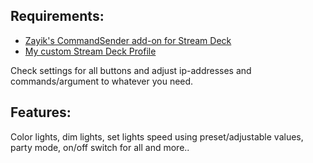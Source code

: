 ## Requirements:

- [Zayik's CommandSender add-on for Stream Deck](https://github.com/Zayik/CommandSender/releases/tag/v1.1.0)
- [My custom Stream Deck Profile](https://github.com/darkelement1987/WizDeck/raw/main/Wiz%20Light%20Control.streamDeckProfile)

Check settings for all buttons and adjust ip-addresses and commands/argument to whatever you need.

## Features:

Color lights, dim lights, set lights speed using preset/adjustable values, party mode, on/off switch for all and more..
